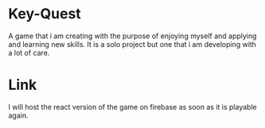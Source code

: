 # Key-Quest

A game that i am creating with the purpose of enjoying myself and applying and learning new skills.
It is a solo project but one that i am developing with a lot of care.

# Link

I will host the react version of the game on firebase as soon as it is playable again.
